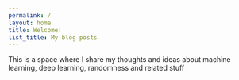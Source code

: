 ```yaml
---
permalink: /
layout: home
title: Welcome!
list_title: My blog posts
---
```


This is a space where I share my thoughts and ideas about machine learning, deep learning, randomness and related stuff
